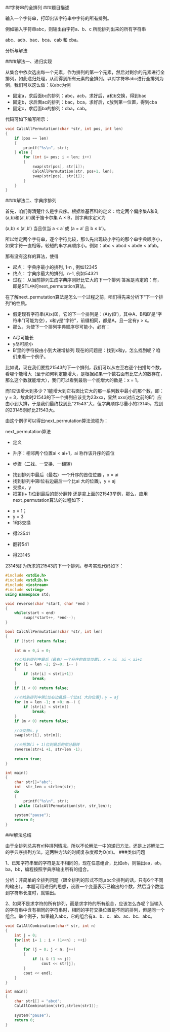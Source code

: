##字符串的全排列
###题目描述

输入一个字符串，打印出该字符串中字符的所有排列。

例如输入字符串abc，则输出由字符a、b、c 所能排列出来的所有字符串

abc、acb、bac、bca、cab 和 cba。

分析与解法

####解法一、递归实现

从集合中依次选出每一个元素，作为排列的第一个元素，然后对剩余的元素进行全排列，如此递归处理，从而得到所有元素的全排列。以对字符串abc进行全排列为例，我们可以这么做：以abc为例

+ 固定a，求后面bc的排列：abc，acb，求好后，a和b交换，得到bac
+ 固定b，求后面ac的排列：bac，bca，求好后，c放到第一位置，得到cba
+ 固定c，求后面ba的排列：cba，cab。  

代码可如下编写所示：
```c++
void CalcAllPermutation(char *str, int pos, int len)
{
	if (pos == len)
	{
		printf("%s\n", str);
	} else {
		for (int i= pos; i < len; i++)
		{
			swap(str[pos], str[i]);
			CalcAllPermutation(str, pos+1, len);
			swap(str[pos], str[i]);
		}
	}
}
```
####解法二、字典序排列

首先，咱们得清楚什么是字典序。根据维基百科的定义：给定两个偏序集A和B,(a,b)和(a′,b′)属于笛卡尔集 A × B，则字典序定义为

(a,b) ≤ (a′,b′) 当且仅当 a < a′ 或 (a = a′ 且 b ≤ b′)。

所以给定两个字符串，逐个字符比较，那么先出现较小字符的那个串字典顺序小，如果字符一直相等，较短的串字典顺序小。例如：abc < abcd < abde < afab。

那有没有这样的算法，使得

+ 起点： 字典序最小的排列, 1-n , 例如12345
+ 终点： 字典序最大的排列，n-1, 例如54321
+ 过程： 从当前排列生成字典序刚好比它大的下一个排列
答案是肯定的：有，即是STL中的next_permutation算法。

在了解next_permutation算法是怎么一个过程之前，咱们得先来分析下“下一个排列”的性质。

+ 假定现有字符串(A)x(B)，它的下一个排列是：(A)y(B’)，其中A、B和B’是“字符串”(可能为空），x和y是“字符”，前缀相同，都是A，且一定有y > x。
+ 那么，为使下一个排列字典顺序尽可能小，必有：
 * A尽可能长
 * y尽可能小
 * B’里的字符按由小到大递增排列
现在的问题是：找到x和y。怎么找到呢？咱们来看一个例子。

比如说，现在我们要找21543的下一个排列，我们可以从左至右逐个扫描每个数，看哪个能增大（至于如何判定能增大，是根据如果一个数右面有比它大的数存在，那么这个数就能增大），我们可以看到最后一个能增大的数是：x = 1。

而1应该增大到多少？1能增大到它右面比它大的那一系列数中最小的那个数，即：y = 3，故此时21543的下一个排列应该变为23xxx，显然 xxx(对应之前的B’）应由小到大排，于是我们最终找到比“21543”大，但字典顺序尽量小的23145，找到的23145刚好比21543大。

由这个例子可以得出next_permutation算法流程为：

next_permutation算法

+ 定义

 * 升序：相邻两个位置ai < ai+1，ai 称作该升序的首位
+ 步骤（二找、一交换、一翻转）

 * 找到排列中最后（最右）一个升序的首位位置i，x = ai
 * 找到排列中第i位右边最后一个比ai 大的位置j，y = aj
 * 交换x，y
 * 把第(i+ 1)位到最后的部分翻转
还是拿上面的21543举例，那么，应用next_permutation算法的过程如下：

+ x = 1；
+ y = 3
+ 1和3交换
 * 得23541
+ 翻转541
 * 得23145  
 
23145即为所求的21543的下一个排列。参考实现代码如下：  
```c++
#include <stdio.h>
#include <stdlib.h>
#include <iostream>
#include <string>
using namespace std;

void reverse(char *start, char *end )
{
	while(start < end)
		swap(*start++, *end--);
}

bool CalcAllPermutation(char *str, int len)
{
	if (!str) return false;
	
	int m = 0,i = 0;

	//①找到排列中最后（最右）一个升序的首位位置i，x = ai  ai < ai+1
	for (i = len -2; i>=0; i-- )
	{
		if (str[i] < str[i+1])
			break;
	}
	if (i < 0) return false;
	
	//②找到排列中第i位右边最后一个比ai 大的位置j，y = aj
	for (m = len -1; m >0; m--) {
		if (str[i] < str[m])
			break;
	}
	if (m < 0) return false;
	
	//③交换x，y
	swap(str[i], str[m]);
	
	//④把第(i + 1)位到最后的部分翻转
	reverse(str+i +1, str+len -1);
	
	return true;
}

int main()
{
	char str[]="abc";
	int  str_len = strlen(str);
	do 
	{
		printf("%s\n", str);
	} while (CalcAllPermutation(str, str_len));
	
	system("pause");
	return 0;
}
```
###解法总结

由于全排列总共有n!种排列情况，所以不论解法一中的递归方法，还是上述解法二的字典序排列方法，这两种方法的时间复杂度都为O(n!)。
###类似问题

1、已知字符串里的字符是互不相同的，现在任意组合，比如ab，则输出aa，ab，ba，bb，编程按照字典序输出所有的组合。

分析：非简单的全排列问题（跟全排列的形式不同,abc全排列的话，只有6个不同的输出）。 本题可用递归的思想，设置一个变量表示已输出的个数，然后当个数达到字符串长度时，就输出。  

2、如果不是求字符的所有排列，而是求字符的所有组合，应该怎么办呢？当输入的字符串中含有相同的字符串时，相同的字符交换位置是不同的排列，但是同一个组合。举个例子，如果输入abc，它的组合有a、b、c、ab、ac、bc、abc。
```c++
void CalAllCombination(char* str, int n)  
{  
	int j = 0;
	for(int i= 1 ; i < (1<<n) ; ++i)  
	{  	
		for (j = 0; j < n; j++)
		{
			if (i & (1 << j))
				cout << str[j];
		}
		cout << endl;		
	}  
}  

int main()
{
	char str1[] = "abcd";
	CalAllCombination(str1,strlen(str1));  
	
	system("pause");
	return 0;
}
```
